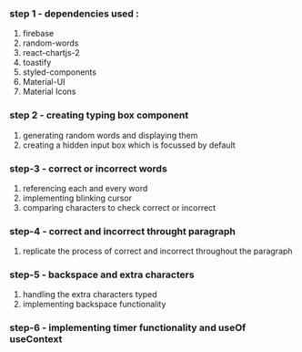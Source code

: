 ### step 1 - dependencies used :
<ol>
    <li>firebase</li>
    <li>random-words</li>
    <li>react-chartjs-2</li>
    <li>toastify</li>
    <li>styled-components</li>
    <li>Material-UI</li>
    <li>Material Icons</li>
</ol>

### step 2 - creating typing box component
<ol>
    <li>generating random words and displaying them</li>
    <li>creating a hidden input box which is focussed by default</li>
</ol>

### step-3 - correct or incorrect words
<ol>
    <li>referencing each and every word</li>
    <li>implementing blinking cursor</li>
    <li>comparing characters to check correct or incorrect</li>
</ol>

### step-4 - correct and incorrect throught paragraph
<ol>
    <li>replicate the process of correct and incorrect throughout the paragraph</li>
</ol>

### step-5 - backspace and extra characters
<ol>
    <li>handling the extra characters typed</li>
    <li>implementing backspace functionality</li>
</ol>

### step-6 - implementing timer functionality and useOf useContext
